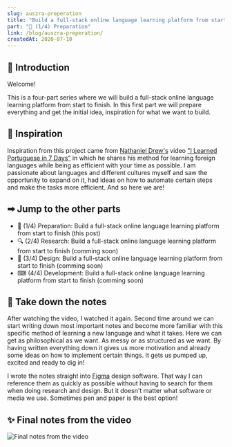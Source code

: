 ```yaml
---
slug: auszra-preperation
title: "Build a full-stack online language learning platform from start to finish"
part: "📖 (1/4) Preparation"
link: /blog/auszra-preperation/
createdAt: 2020-07-10
---
```

## 👋 Introduction

Welcome!

This is a four-part series where we will build a full-stack online language learning platform from start to finish. In this first part we will prepare everything and get the initial idea, inspiration for what we want to build.

## 💭 Inspiration

Inspiration from this project came from [Nathaniel Drew's](https://www.youtube.com/nathanieldrewofficial) video ["I Learned Portuguese in 7 Days"](https://www.youtube.com/watch?v=lhcvejeAB0E) in which he shares his method for learning foreign languages while being as efficient with your time as possible. I am passionate about languages and different cultures myself and saw the opportunity to expand on it, had ideas on how to automate certain steps and make the tasks more efficient. And so here we are!

## ➡ Jump to the other parts

* <span class="current-post">📖 (1/4) Preparation: Build a full-stack online language learning platform from start to finish (this post)</span>
* <span class="comming-soon-post">🔍 (2/4) Research: Build a full-stack online language learning platform from start to finish (comming soon)</span>
* <span class="comming-soon-post">🎨 (3/4) Design: Build a full-stack online language learning platform from start to finish (comming soon)</span>
* <span class="comming-soon-post">⌨ (4/4) Development: Build a full-stack online language learning platform from start to finish (comming soon)</span>

## 📝 Take down the notes

After watching the video, I watched it again. Second time around we can start writing down most important notes and become more familiar with this specific method of learning a new language and what it takes. Here we can get as philosophical as we want. As messy or as structured as we want. By having written everything down it gives us more motivation and already some ideas on how to implement certain things. It gets us pumped up, excited and ready to dig in!

I wrote the notes straight into [Figma](https://www.figma.com) design software. That way I can reference them as quickly as possible without having to search for them when doing research and design. But it doesn't matter what software or media we use. Sometimes pen and paper is the best option!

## ✨ Final notes from the video

<div class="large">

![Final notes from the video](/uploads/auszra-final-notes-from-the-video.png)

</div>